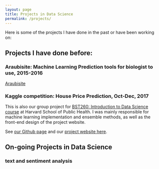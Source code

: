 ```yaml
---
layout: page
title: Projects in Data Science
permalink: /projects/
---
```


Here is some of the projects I have done in the past or have been working on:

## Projects I have done before:

### Araubisite: Machine Learning Prediction tools for biologist to use, 2015-2016
[Araubisite](http://systbio.cau.edu.cn/araubisite/index.php)



### Kaggle competition: House Price Prediction, Oct-Dec, 2017

This is also our group project for [BST260: Introduction to Data Science course](http://datasciencelabs.github.io) at Harvard School of Public Health. I was mainly responsible for machine learning implementation and ensemble methods, as well as the front-end design of the project website.

See [our Github page](https://github.com/BST260-final-group-project) and our [project website here](https://jiajingchen.github.io/bst260final-project-house-price/).


## On-going Projects in Data Science

### text and sentiment analysis